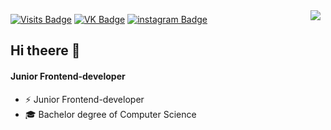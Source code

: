 <a href="https://github.com/Nikitonu4">
  <img align="right" style="margin:0.5rem" src="https://github-readme-stats.vercel.app/api/top-langs/?username=Nikitonu4&theme=buefy" />
</a>

[![Visits Badge](https://badges.pufler.dev/visits/Nikitonu4/Nikitonu4)](https:Nikitonu4.dev)
[![VK Badge](https://img.shields.io/badge/VK-Profile-informational?style=flat&logo=vk&logoColor=white&color=1CA2F1)](https://vk.com/nikitonu4pu)
[![instagram Badge](https://img.shields.io/badge/instagram-Profile-yellow?style=flat&logo=instagram&logoColor=white)](https://www.instagram.com/nikitonu4)

## Hi theere 👋

#### Junior Frontend-developer
- ⚡ Junior Frontend-developer
- 🎓 Bachelor degree of Computer Science
